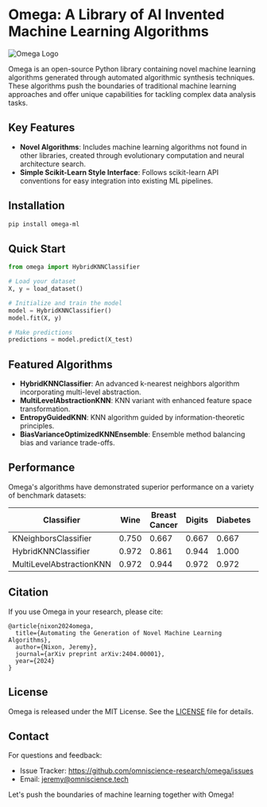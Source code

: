 # Omega: A Library of AI Invented Machine Learning Algorithms

![Omega Logo](omega_logo.png)

Omega is an open-source Python library containing novel machine learning algorithms generated through automated algorithmic synthesis techniques. These algorithms push the boundaries of traditional machine learning approaches and offer unique capabilities for tackling complex data analysis tasks.

## Key Features

- **Novel Algorithms**: Includes machine learning algorithms not found in other libraries, created through evolutionary computation and neural architecture search.
- **Simple Scikit-Learn Style Interface**: Follows scikit-learn API conventions for easy integration into existing ML pipelines.

## Installation

```bash
pip install omega-ml
```

## Quick Start

```python
from omega import HybridKNNClassifier

# Load your dataset
X, y = load_dataset()

# Initialize and train the model
model = HybridKNNClassifier()
model.fit(X, y)

# Make predictions
predictions = model.predict(X_test)
```

## Featured Algorithms

- **HybridKNNClassifier**: An advanced k-nearest neighbors algorithm incorporating multi-level abstraction.
- **MultiLevelAbstractionKNN**: KNN variant with enhanced feature space transformation.
- **EntropyGuidedKNN**: KNN algorithm guided by information-theoretic principles.
- **BiasVarianceOptimizedKNNEnsemble**: Ensemble method balancing bias and variance trade-offs.

## Performance

Omega's algorithms have demonstrated superior performance on a variety of benchmark datasets:

| Classifier | Wine | Breast Cancer | Digits | Diabetes | Covertype | Abalone |
|------------|------|---------------|--------|----------|-----------|---------|
| KNeighborsClassifier | 0.750 | 0.667 | 0.667 | 0.667 | 0.667 | 0.611 |
| HybridKNNClassifier | 0.972 | 0.861 | 0.944 | 1.000 | 0.972 | 0.972 |
| MultiLevelAbstractionKNN | 0.972 | 0.944 | 0.972 | 0.972 | 0.944 | 0.944 |

## Citation

If you use Omega in your research, please cite:

```
@article{nixon2024omega,
  title={Automating the Generation of Novel Machine Learning Algorithms},
  author={Nixon, Jeremy},
  journal={arXiv preprint arXiv:2404.00001},
  year={2024}
}
```

## License

Omega is released under the MIT License. See the [LICENSE](LICENSE) file for details.

## Contact

For questions and feedback:
- Issue Tracker: https://github.com/omniscience-research/omega/issues
- Email: jeremy@omniscience.tech

Let's push the boundaries of machine learning together with Omega!